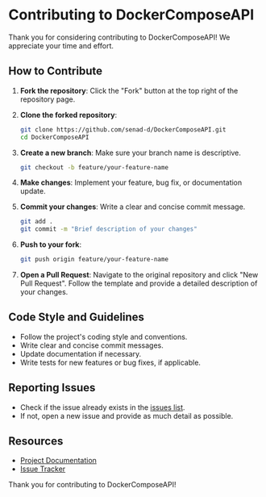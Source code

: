 # Contributing to DockerComposeAPI

Thank you for considering contributing to DockerComposeAPI! We appreciate your time and effort.

## How to Contribute

1. **Fork the repository**: Click the "Fork" button at the top right of the repository page.

2. **Clone the forked repository**:
    ```sh
    git clone https://github.com/senad-d/DockerComposeAPI.git
    cd DockerComposeAPI
    ```

3. **Create a new branch**: Make sure your branch name is descriptive.
    ```sh
    git checkout -b feature/your-feature-name
    ```

4. **Make changes**: Implement your feature, bug fix, or documentation update.

5. **Commit your changes**: Write a clear and concise commit message.
    ```sh
    git add .
    git commit -m "Brief description of your changes"
    ```

6. **Push to your fork**:
    ```sh
    git push origin feature/your-feature-name
    ```

7. **Open a Pull Request**: Navigate to the original repository and click "New Pull Request". Follow the template and provide a detailed description of your changes.

## Code Style and Guidelines

- Follow the project's coding style and conventions.
- Write clear and concise commit messages.
- Update documentation if necessary.
- Write tests for new features or bug fixes, if applicable.

## Reporting Issues

- Check if the issue already exists in the [issues list](https://github.com/senad-d/DockerComposeAPI/issues).
- If not, open a new issue and provide as much detail as possible.

## Resources

- [Project Documentation](link-to-project-documentation)
- [Issue Tracker](https://github.com/senad-d/DockerComposeAPI/issues)

Thank you for contributing to DockerComposeAPI!

